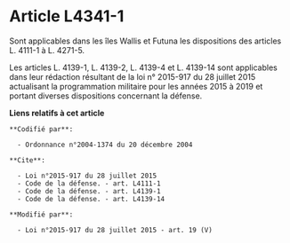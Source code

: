 # Article L4341-1

Sont applicables dans les îles Wallis et Futuna les dispositions des articles L. 4111-1 à L. 4271-5. 

Les articles L. 4139-1, L. 4139-2, L. 4139-4 et L. 4139-14 sont applicables dans leur rédaction résultant de la loi n°
2015-917 du 28 juillet 2015 actualisant la programmation militaire pour les années 2015 à 2019 et portant diverses
dispositions concernant la défense.

**Liens relatifs à cet article**

	**Codifié par**:

	  - Ordonnance n°2004-1374 du 20 décembre 2004

	**Cite**:

	  - Loi n°2015-917 du 28 juillet 2015
	  - Code de la défense. - art. L4111-1
	  - Code de la défense. - art. L4139-1
	  - Code de la défense. - art. L4139-14

	**Modifié par**:

	  - Loi n°2015-917 du 28 juillet 2015 - art. 19 (V)
